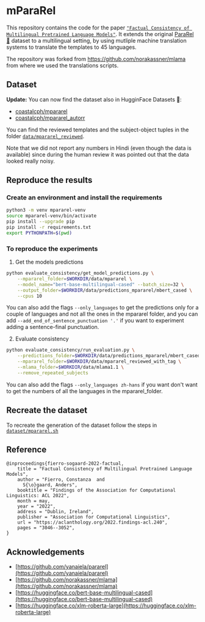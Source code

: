 # mParaRel

This repository contains the code for the paper [`"Factual Consistency of Multilingual Pretrained Language Models"`](https://aclanthology.org/2022.findings-acl.240/). It extends the original [ParaRel 🤘](https://github.com/yanaiela/pararel) dataset to a multilingual setting, by using mutliple machine translation systems to translate the templates to 45 languages.

The repository was forked from https://github.com/norakassner/mlama from where we used the translations scripts. 

## Dataset

**Update:** You can now find the dataset also in HugginFace Datasets 🤗:
- [coastalcph/mpararel](https://huggingface.co/datasets/coastalcph/mpararel)
- [coastalcph/mpararel_autorr](https://huggingface.co/datasets/coastalcph/mpararel_autorr)

You can find the reviewed templates and the subject-object tuples in the folder [`data/mpararel_reviewed`](https://github.com/coastalcph/mpararel/tree/master/data).

Note that we did not report any numbers in Hindi (even though the data is available) since during the human review it was pointed out that the data looked really noisy.

## Reproduce the results

### Create an environment and install the requirements

```bash
python3 -m venv mpararel-venv
source mpararel-venv/bin/activate
pip install --upgrade pip
pip install -r requirements.txt
export PYTHONPATH=$(pwd)
```

### To reproduce the experiments

1. Get the models predictions
```bash
python evaluate_consistency/get_model_predictions.py \
    --mpararel_folder=$WORKDIR/data/mpararel \
    --model_name="bert-base-multilingual-cased" --batch_size=32 \
    --output_folder=$WORKDIR/data/predictions_mpararel/mbert_cased \
    --cpus 10
```
You can also add the flags `--only_languages` to get the predictions only for a couple of languages and not all the ones in the mpararel folder, and you can add `--add_end_of_sentence_punctuation '.'` if you want to experiment adding a sentence-final punctuation.

2. Evaluate consistency
```bash
python evaluate_consistency/run_evaluation.py \
    --predictions_folder=$WORKDIR/data/predictions_mpararel/mbert_cased \
    --mpararel_folder=$WORKDIR/data/mpararel_reviewed_with_tag \
    --mlama_folder=$WORKDIR/data/mlama1.1 \
    --remove_repeated_subjects
```
You can also add the flags `--only_languages zh-hans` if you want don't want to get the numbers of all the languages in the mpararel_folder.

## Recreate the dataset

To recreate the generation of the dataset follow the steps in [`dataset/mpararel.sh`](https://github.com/coastalcph/mpararel/blob/master/dataset/mpararel.sh)

## Reference
```
@inproceedings{fierro-sogaard-2022-factual,
    title = "Factual Consistency of Multilingual Pretrained Language Models",
    author = "Fierro, Constanza  and
      S{\o}gaard, Anders",
    booktitle = "Findings of the Association for Computational Linguistics: ACL 2022",
    month = may,
    year = "2022",
    address = "Dublin, Ireland",
    publisher = "Association for Computational Linguistics",
    url = "https://aclanthology.org/2022.findings-acl.240",
    pages = "3046--3052",
}
```

## Acknowledgements

* [https://github.com/yanaiela/pararel](https://github.com/yanaiela/pararel)
* [https://github.com/norakassner/mlama](https://github.com/norakassner/mlama)
* [https://huggingface.co/bert-base-multilingual-cased](https://huggingface.co/bert-base-multilingual-cased)
* [https://huggingface.co/xlm-roberta-large](https://huggingface.co/xlm-roberta-large)

